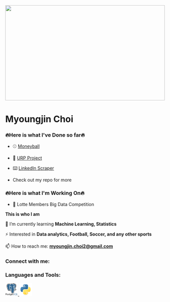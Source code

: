 <center><img src="https://blog.kakaocdn.net/dn/I2OXw/btqDdIicE5C/2D1KhqNaLD8FsvXMrsyD5k/img.gif" width="100%" height="300"></center>
<h1 align="left">Myoungjin Choi</h1>
<h3 align="left">🔥Here is what I've Done so far🔥</h3>

   - ⚾ [Moneyball](https://github.com/jinwls/Moneyball)
    
   - 📝 [URP Project](https://github.com/jinwls/Relative_Deprivation_Risk_Preference)
    
   - ⌨️ [LinkedIn Scraper](https://github.com/jinwls/LinkedIn_Job_Post)

   - Check out my repo for more

<h3 align="left">🔥Here is what I'm Working On🔥</h3>

   - 🚀 Lotte Members Big Data Competition


**This is who I am**

🌱 I’m currently learning **Machine Learning, Statistics**

⚡ Interested in **Data analytics, Football, Soccer, and any other sports**

📫 How to reach me: **myoungjin.choi2@gmail.com**


<h3 align="left">Connect with me:</h3>
<p align="left">
</p>

<h3 align="left">Languages and Tools:</h3>
<p align="left"> <a href="https://www.postgresql.org" target="_blank" rel="noreferrer"> <img src="https://raw.githubusercontent.com/devicons/devicon/master/icons/postgresql/postgresql-original-wordmark.svg" alt="postgresql" width="40" height="40"/> </a> <a href="https://www.python.org" target="_blank" rel="noreferrer"> <img src="https://raw.githubusercontent.com/devicons/devicon/master/icons/python/python-original.svg" alt="python" width="40" height="40"/> </a> </p>
